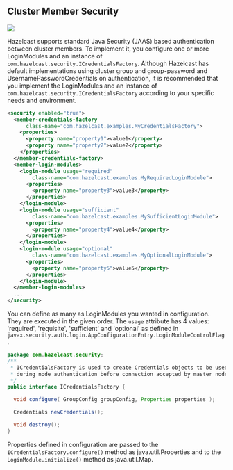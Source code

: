 

## Cluster Member Security

![](images/enterprise-onlycopy.jpg)


Hazelcast supports standard Java Security (JAAS) based authentication between cluster members. To implement it, you configure one or more LoginModules and an instance of `com.hazelcast.security.ICredentialsFactory`. Although Hazelcast has default implementations using cluster group and group-password and UsernamePasswordCredentials on authentication, it is recommended that you implement the LoginModules and an instance of `com.hazelcast.security.ICredentialsFactory` according to your specific needs and environment.

```xml
<security enabled="true">
  <member-credentials-factory 
      class-name="com.hazelcast.examples.MyCredentialsFactory">
    <properties>
      <property name="property1">value1</property>
      <property name="property2">value2</property>
    </properties>
  </member-credentials-factory>
  <member-login-modules>
    <login-module usage="required"
        class-name="com.hazelcast.examples.MyRequiredLoginModule">
      <properties>
        <property name="property3">value3</property>
      </properties>
    </login-module>
    <login-module usage="sufficient"
        class-name="com.hazelcast.examples.MySufficientLoginModule">
      <properties>
        <property name="property4">value4</property>
      </properties>
    </login-module>
    <login-module usage="optional"
        class-name="com.hazelcast.examples.MyOptionalLoginModule">
      <properties>
        <property name="property5">value5</property>
      </properties>
    </login-module>
  </member-login-modules>
  ...
</security>
```

You can define as many as LoginModules you wanted in configuration. They are executed in the given order. The `usage` attribute has 4 values: 'required', 'requisite', 'sufficient' and 'optional' as defined in `javax.security.auth.login.AppConfigurationEntry.LoginModuleControlFlag`.

```java
package com.hazelcast.security;
/**
 * ICredentialsFactory is used to create Credentials objects to be used
 * during node authentication before connection accepted by master node.
 */
public interface ICredentialsFactory {

  void configure( GroupConfig groupConfig, Properties properties );

  Credentials newCredentials();

  void destroy();
}
```

Properties defined in configuration are passed to the `ICredentialsFactory.configure()` method as java.util.Properties and to the `LoginModule.initialize()` method as java.util.Map.
